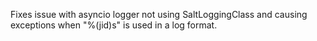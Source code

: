 Fixes issue with asyncio logger not using SaltLoggingClass and causing exceptions when "%(jid)s" is used in a log format.
